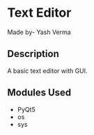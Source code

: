 # Text Editor 
Made by- Yash Verma

## Description
A basic text editor with GUI.

## Modules Used
- PyQt5
- os
- sys
